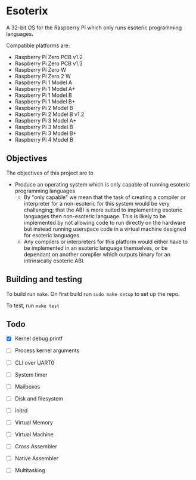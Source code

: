 # Esoterix

A 32-bit OS for the Raspberry Pi which only runs esoteric programming languages.

Compatible platforms are:
 - Raspberry Pi Zero PCB v1.2
 - Raspberry Pi Zero PCB v1.3
 - Raspberry Pi Zero W
 - Raspberry Pi Zero 2 W
 - Raspberry Pi 1 Model A
 - Raspberry Pi 1 Model A+
 - Raspberry Pi 1 Model B
 - Raspberry Pi 1 Model B+
 - Raspberry Pi 2 Model B
 - Raspberry Pi 2 Model B v1.2
 - Raspberry Pi 3 Model A+
 - Raspberry Pi 3 Model B
 - Raspberry Pi 3 Model B+
 - Raspberry Pi 4 Model B

## Objectives

The objectives of this project are to
 - Produce an operating system which is only capable of running esoteric programming languages
   - By "only capable" we mean that the task of creating a compiler or interpreter for a non-esoteric for this system would be very challenging; that the ABI is more suited to implementing esoteric languages then non-esoteric language. This is likely to be implemented by not allowing code to run directly on the hardware but instead running userspace code in a virtual machine designed for esoteric languages
   - Any compilers or interpreters for this platform would either have to be implemented in an esoteric language themselves, or be dependant on another compiler which outputs binary for an intrinsically esoteric ABI.

## Building and testing

To build run `make`. On first build run `sudo make setup` to set up the repo.

To test, run `make test`

## Todo

 - [x] Kernel debug printf
 - [ ] Process kernel arguments
 - [ ] CLI over UART0
 - [ ] System timer
 - [ ] Mailboxes
 - [ ] Disk and filesystem
 - [ ] initrd
 - [ ] Virtual Memory
 - [ ] Virtual Machine
 - [ ] Cross Assembler
 - [ ] Native Assembler
 - [ ] Multitasking

